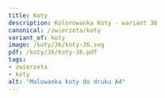 ```yaml
---
title: Koty
description: Kolorowanka Koty - wariant 36
canonical: /zwierzeta/koty
variant_of: koty
image: /koty/36/koty-36.svg
pdf: /koty/36/koty-36.pdf
tags:
- zwierzeta
- koty
alt: "Malowanka koty do druku A4"
---
```

